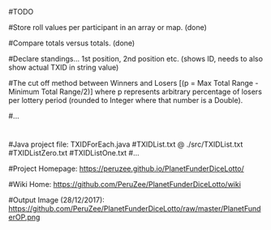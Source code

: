 #TODO

#Store roll values per participant in an array or map. (done)

#Compare totals versus totals. (done)

#Declare standings... 1st position, 2nd position etc. (shows ID, needs to also show actual TXID in string value)

#The cut off method between Winners and Losers [(p = Max Total Range - Minimum Total Range/2)] where p represents arbitrary percentage of losers per lottery period (rounded to Integer where that number is a Double).

#...

#

#Java project file: TXIDForEach.java
#TXIDList.txt @ ./src/TXIDList.txt
#TXIDListZero.txt
#TXIDListOne.txt
#...

#Project Homepage: https://peruzee.github.io/PlanetFunderDiceLotto/

#Wiki Home: https://github.com/PeruZee/PlanetFunderDiceLotto/wiki

#Output Image (28/12/2017): https://github.com/PeruZee/PlanetFunderDiceLotto/raw/master/PlanetFunderOP.png

